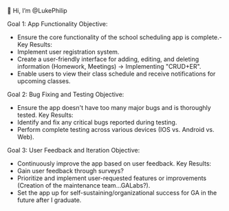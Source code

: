 👋 Hi, I’m @LukePhilip



Goal 1: App Functionality
Objective:
- Ensure the core functionality of the school scheduling app is complete.-
Key Results:
- Implement user registration system.
- Create a user-friendly interface for adding, editing, and deleting information (Homework, Meetings) -> Implementing "CRUD+ER".
- Enable users to view their class schedule and receive notifications for upcoming classes.

Goal 2: Bug Fixing and Testing
Objective: 
- Ensure the app doesn't have too many major bugs and is thoroughly tested.
Key Results:
- Identify and fix any critical bugs reported during testing.
- Perform complete testing across various devices (IOS vs. Android vs. Web).

Goal 3: User Feedback and Iteration
Objective: 
- Continuously improve the app based on user feedback.
Key Results:
- Gain user feedback through surveys?
- Prioritize and implement user-requested features or improvements (Creation of the maintenance team...GALabs?).
- Set the app up for self-sustaining/organizational success for GA in the future after I graduate.


<!---
LukePhilip/LukePhilip is a ✨ special ✨ repository because its `README.md` (this file) appears on your GitHub profile.
You can click the Preview link to take a look at your changes.
--->
